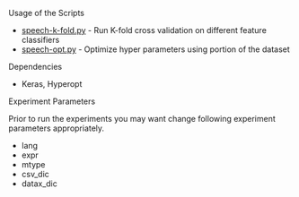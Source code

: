 Usage of the Scripts
* [speech-k-fold.py](speech-k-fold.py) - Run K-fold cross validation on different feature classifiers
* [speech-opt.py](speech-opt.py) - Optimize hyper parameters using portion of the dataset

Dependencies
* Keras, Hyperopt 

Experiment Parameters

Prior to run the experiments you may want change following experiment parameters appropriately. 
* lang 
* expr 
* mtype
* csv_dic
* datax_dic